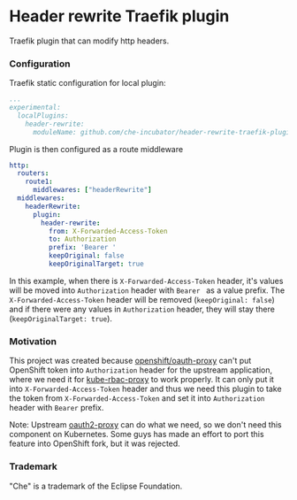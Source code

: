 # Header rewrite Traefik plugin

Traefik plugin that can modify http headers.

### Configuration

Traefik static configuration for local plugin:
```.yaml
...
experimental:
  localPlugins:
    header-rewrite:
      moduleName: github.com/che-incubator/header-rewrite-traefik-plugin
```

Plugin is then configured as a route middleware
```.yaml
http:
  routers:
    route1:
      middlewares: ["headerRewrite"]
  middlewares:
    headerRewrite:
      plugin:
        header-rewrite:
          from: X-Forwarded-Access-Token
          to: Authorization
          prefix: 'Bearer '
          keepOriginal: false
          keepOriginalTarget: true
```

In this example, when there is `X-Forwarded-Access-Token` header, it's values will be moved
into `Authorization` header with `Bearer ` as a value prefix. The `X-Forwarded-Access-Token` header
will be removed (`keepOriginal: false`) and if there were any values in `Authorization` header, they
will stay there (`keepOriginalTarget: true`).

### Motivation

This project was created because [openshift/oauth-proxy](https://github.com/openshift/oauth-proxy)
can't put OpenShift token into `Authorization` header for the upstream application, where we need it
for [kube-rbac-proxy](https://github.com/openshift/kube-rbac-proxy) to work properly. It can only
put it into `X-Forwarded-Access-Token` header and thus we need this plugin to take the token
from `X-Forwarded-Access-Token` and set it into `Authorization` header with `Bearer` prefix.

Note: Upstream [oauth2-proxy](https://github.com/oauth2-proxy/oauth2-proxy) can do what we need, so
we don't need this component on Kubernetes. Some guys has made an effort to port this feature into
OpenShift fork, but it was rejected.


### Trademark

"Che" is a trademark of the Eclipse Foundation.
